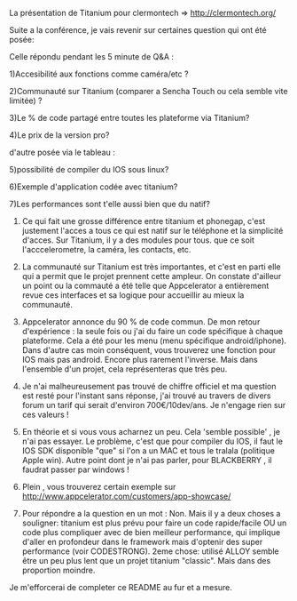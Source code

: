 La présentation de Titanium pour clermontech => http://clermontech.org/

Suite a la conférence, je vais revenir sur certaines question qui ont été posée: 

Celle répondu pendant les 5 minute de Q&A :

1)Accesibilité aux fonctions comme caméra/etc ? 

2)Communauté sur Titanium (comparer a Sencha Touch ou cela semble vite limitée) ?

3)Le % de code partagé entre toutes les plateforme via Titanium?

4)Le prix de la version pro?

d'autre posée via le tableau :

5)possibilité de compiler du IOS sous linux?

6)Exemple d'application codée avec titanium?

7)Les performances sont t'elle aussi bien que du natif?




1) Ce qui fait une grosse différence entre titanium et phonegap, c'est justement l'acces a tous ce qui est natif sur le téléphone et la simplicité d'acces. Sur Titanium, il y a des modules pour tous. que ce soit l'acccelerometre, la caméra, les contacts, etc.

2) La communauté sur Titanium est très importantes, et c'est en parti elle qui a permit que le projet prennent cette ampleur. On constate d'ailleur un point ou la commauté a été telle que Appcelerator a entièrement revue ces interfaces et sa logique pour accueillir au mieux la communauté.

3) Appcelerator annonce du 90 % de code commun. De mon retour d'expérience : la seule fois ou j'ai du faire un code spécifique à chaque plateforme. Cela a été pour les menu (menu spécifique android/iphone). Dans d'autre cas moin conséquent, vous trouverez une fonction pour IOS mais pas android. Encore plus rarement l'inverse. Mais dans l'ensemble d'un projet, cela représenteras que très peu.

4) Je n'ai malheureusement pas trouvé de chiffre officiel et ma question est resté pour l'instant sans réponse, j'ai trouvé au travers de divers forum un tarif qui serait d'environ 700€/10dev/ans. Je n'engage rien sur ces valeurs !

5) En théorie et si vous vous acharnez un peu. Cela 'semble possible' , je n'ai pas essayer. Le problème, c'est que pour compiler du IOS, il faut le IOS SDK disponible "que" si l'on a un MAC et tous le tralala (politique Apple win).
Autre point dont je n'ai pas parler, pour BLACKBERRY , il faudrat passer par windows !

6) Plein , vous trouverez certain exemple sur http://www.appcelerator.com/customers/app-showcase/

7) Pour répondre a la question en un mot : Non. 
Mais il y a deux choses a souligner: titanium est plus prévu pour faire un code rapide/facile OU un code plus compliquer avec de bien meilleur performance, qui implique d'aller en profondeur dans le framework mais d'optenir des super performance (voir CODESTRONG). 2eme chose: utilisé ALLOY semble être un peu plus lent que un projet titanium "classic". Mais dans des proportion moindre.


Je m'efforcerai de completer ce README au fur et a mesure.







